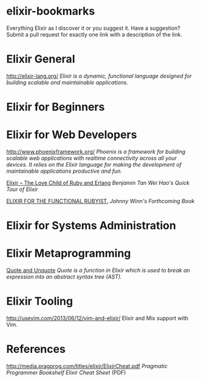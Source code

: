 elixir-bookmarks
================

Everything Elixir as I discover it or you suggest it. Have a suggestion? Submit
a pull request for exactly one link with a description of the link.

# Elixir General

http://elixir-lang.org/ _Elixir is a dynamic, functional language designed for building scalable and maintainable applications._

# Elixir for Beginners

# Elixir for Web Developers

http://www.phoenixframework.org/ _Phoenix is a framework for building scalable web applications with realtime connectivity across all your devices. It relies on the Elixir language for making the development of maintainable applications productive and fun._

[Elixir – The Love Child of Ruby and Erlang](http://www.sitepoint.com/elixir-love-child-ruby-erlang/) _Benjamin Tan Wei Hao's Quick Tour of Elixir_

[ELIXIR
FOR THE FUNCTIONAL RUBYIST.](http://elixir-for-rubyists.com/) _Johnny Winn's Forthcoming Book_

# Elixir for Systems Administration
# Elixir Metaprogramming

[Quote and Unquote](http://learnelixir.com/blog/2014/10/13/quote-and-unquote-in-elixir/) _Quote is a function in Elixir which is used to break an expression into an abstract syntax tree (AST)._

# Elixir Tooling

http://usevim.com/2013/06/12/vim-and-elixir/ Elixir and Mix support with Vim.

# References

http://media.pragprog.com/titles/elixir/ElixirCheat.pdf _Pragmatic Programmer Bookshelf Elixir Cheat Sheet_ (PDF)
